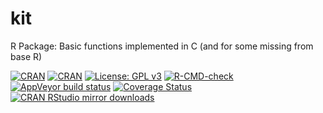 # kit
R Package: Basic functions implemented in C (and for some missing from base R)

[![CRAN](https://www.r-pkg.org/badges/version-last-release/kit?color=blue)](https://cran.r-project.org/package=kit)
[![CRAN](https://cranchecks.info/badges/flavor/devel/kit)](https://cran.r-project.org/web/checks/check_results_kit.html)
[![License: GPL v3](https://img.shields.io/github/license/2005m/kit)](https://www.gnu.org/licenses/gpl-3.0)
[![R-CMD-check](https://github.com/2005m/kit/workflows/R-CMD-check/badge.svg)](https://github.com/2005m/kit/actions)
[![AppVeyor build status](https://ci.appveyor.com/api/projects/status/github/2005m/kit?branch=master&svg=true)](https://ci.appveyor.com/project/2005m/kit/branch/master)
[![Coverage Status](https://codecov.io/gh/2005m/kit/graph/badge.svg)](https://codecov.io/github/2005m/kit?branch=master)
[![CRAN RStudio mirror downloads](http://cranlogs.r-pkg.org/badges/kit)](http://www.r-pkg.org/pkg/kit)
